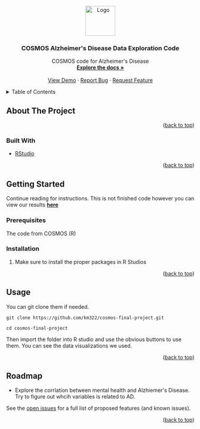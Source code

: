 <div id="top"></div>
<!--
*** Thanks for checking out the Best-README-Template. If you have a suggestion
*** that would make this better, please fork the repo and create a pull request
*** or simply open an issue with the tag "enhancement".
*** Don't forget to give the project a star!
*** Thanks again! Now go create something AMAZING! :D
-->



<!-- PROJECT SHIELDS -->
<!--
*** I'm using markdown "reference style" links for readability.
*** Reference links are enclosed in brackets [ ] instead of parentheses ( ).
*** See the bottom of this document for the declaration of the reference variables
*** for contributors-url, forks-url, etc. This is an optional, concise syntax you may use.
*** https://www.markdownguide.org/basic-syntax/#reference-style-links
-->



<!-- PROJECT LOGO -->
<br />
<div align="center">
  <a href="https://github.com/km322/cosmos-final-project">
    <img src="https://pbs.twimg.com/profile_images/822120897255325696/xbs-dM7Z_400x400.jpg" alt="Logo" width="80" height="80">
  </a>

<h3 align="center">COSMOS Alzheimer's Disease Data Exploration Code</h3>

  <p align="center">
    COSMOS code for Alzheimer's Disease
    <br />
    <a href="https://github.com/km322/cosmos-final-project"><strong>Explore the docs »</strong></a>
    <br />
    <br />
    <a href="https://github.com/km322/cosmos-final-project">View Demo</a>
    ·
    <a href="https://github.com/km322/cosmos-final-project/issues">Report Bug</a>
    ·
    <a href="https://github.com/km322/cosmos-final-project/issues">Request Feature</a>
  </p>
</div>



<!-- TABLE OF CONTENTS -->
<details>
  <summary>Table of Contents</summary>
  <ol>
    <li>
      <a href="#about-the-project">About The Project</a>
      <ul>
        <li><a href="#built-with">Built With</a></li>
      </ul>
    </li>
    <li>
      <a href="#getting-started">Getting Started</a>
      <ul>
        <li><a href="#prerequisites">Prerequisites</a></li>
        <li><a href="#installation">Installation</a></li>
      </ul>
    </li>
    <li><a href="#usage">Usage</a></li>
    <li><a href="#roadmap">Roadmap</a></li>
    <li><a href="#contributing">Contributing</a></li>
    <li><a href="#acknowledgments">Acknowledgments</a></li>
  </ol>
</details>



<!-- ABOUT THE PROJECT -->
## About The Project

<p align="right">(<a href="#top">back to top</a>)</p>



### Built With

* [RStudio](https://www.rstudio.com)

<p align="right">(<a href="#top">back to top</a>)</p>



<!-- GETTING STARTED -->
## Getting Started
Continue reading for instructions. This is not finished code however you can view our results <a href="https://docs.google.com/presentation/d/17XLdT3ZqTwe6KmQzfVJV6h9QM_LW96QY3pDXJCJKSjc/edit?usp=sharing"><strong>here</strong></a>

### Prerequisites

The code from COSMOS (R)

### Installation

1. Make sure to install the proper packages in R Studios

<p align="right">(<a href="#top">back to top</a>)</p>



<!-- USAGE EXAMPLES -->
## Usage

You can git clone them if needed. 

```
git clone https://github.com/km322/cosmos-final-project.git
```

```
cd cosmos-final-project
```
Then import the folder into R studio and use the obvious buttons to use them. You can see the data visualizations we used. 

<p align="right">(<a href="#top">back to top</a>)</p>



<!-- ROADMAP -->
## Roadmap

- Explore the corrlation between mental health and Alzhiemer's Disease. Try to figure out whcih variables is related to AD. 

See the [open issues](https://github.com/km322/cosmos-final-project/issues) for a full list of proposed features (and known issues).

<p align="right">(<a href="#top">back to top</a>)</p>
